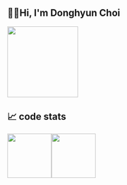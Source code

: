 ## 🙋‍♂️Hi, I'm Donghyun Choi 



<img height=160em  src="https://github-readme-stats.vercel.app/api?username=solari3t&" align = "center"/>

## 📈 code stats 

<div width=100% style="display: flex;">
<img   height="100em" src="https://github-readme-stats.vercel.app/api/top-langs/?username=solari3t&layout=compact" align = "center"/>
<img   height="100em" src="https://github-readme-stats.vercel.app/api/wakatime?username=solari3t&" align = "center"/>
</div>





<!--
**solari3t/solari3t** is a ✨ _special_ ✨ repository because its `README.md` (this file) appears on your GitHub profile.

Here are some ideas to get you started:

- 🔭 I’m currently working on ...
- 🌱 I’m currently learning ...
- 👯 I’m looking to collaborate on ...
- 🤔 I’m looking for help with ...
- 💬 Ask me about ...
- 📫 How to reach me: ...
- 😄 Pronouns: ...
- ⚡ Fun fact: ...
-->
